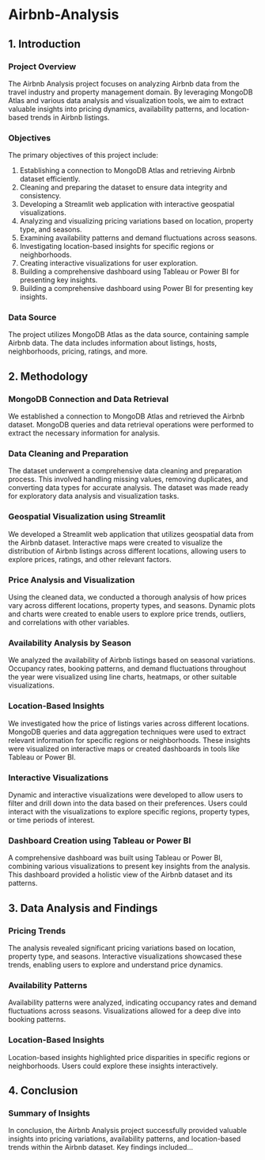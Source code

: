 # Airbnb-Analysis

## 1. Introduction
### Project Overview
The Airbnb Analysis project focuses on analyzing Airbnb data from the travel industry and property management domain. By leveraging MongoDB Atlas and various data analysis and visualization tools, we aim to extract valuable insights into pricing dynamics, availability patterns, and location-based trends in Airbnb listings.
### Objectives
The primary objectives of this project include:
1. Establishing a connection to MongoDB Atlas and retrieving Airbnb dataset efficiently.
2. Cleaning and preparing the dataset to ensure data integrity and consistency.
3. Developing a Streamlit web application with interactive geospatial visualizations.
4. Analyzing and visualizing pricing variations based on location, property type, and seasons.
5. Examining availability patterns and demand fluctuations across seasons.
6. Investigating location-based insights for specific regions or neighborhoods.
7. Creating interactive visualizations for user exploration.
8. Building a comprehensive dashboard using Tableau or Power BI for presenting key insights.
8. Building a comprehensive dashboard using Power BI for presenting key insights.

### Data Source
The project utilizes MongoDB Atlas as the data source, containing sample Airbnb data. The data includes information about listings, hosts, neighborhoods, pricing, ratings, and more.

## 2. Methodology
### MongoDB Connection and Data Retrieval
We established a connection to MongoDB Atlas and retrieved the Airbnb dataset. MongoDB queries and data retrieval operations were performed to extract the necessary information for analysis.
### Data Cleaning and Preparation
The dataset underwent a comprehensive data cleaning and preparation process. This involved handling missing values, removing duplicates, and converting data types for accurate analysis. The dataset was made ready for exploratory data analysis and visualization tasks.
### Geospatial Visualization using Streamlit
We developed a Streamlit web application that utilizes geospatial data from the Airbnb dataset. Interactive maps were created to visualize the distribution of Airbnb listings across different locations, allowing users to explore prices, ratings, and other relevant factors.
### Price Analysis and Visualization
Using the cleaned data, we conducted a thorough analysis of how prices vary across different locations, property types, and seasons. Dynamic plots and charts were created to enable users to explore price trends, outliers, and correlations with other variables.
### Availability Analysis by Season
We analyzed the availability of Airbnb listings based on seasonal variations. Occupancy rates, booking patterns, and demand fluctuations throughout the year were visualized using line charts, heatmaps, or other suitable visualizations.
### Location-Based Insights
We investigated how the price of listings varies across different locations. MongoDB queries and data aggregation techniques were used to extract relevant information for specific regions or neighborhoods. These insights were visualized on interactive maps or created dashboards in tools like Tableau or Power BI.
### Interactive Visualizations
Dynamic and interactive visualizations were developed to allow users to filter and drill down into the data based on their preferences. Users could interact with the visualizations to explore specific regions, property types, or time periods of interest.
### Dashboard Creation using Tableau or Power BI
A comprehensive dashboard was built using Tableau or Power BI, combining various visualizations to present key insights from the analysis. This dashboard provided a holistic view of the Airbnb dataset and its patterns.

## 3. Data Analysis and Findings
### Pricing Trends
The analysis revealed significant pricing variations based on location, property type, and seasons. Interactive visualizations showcased these trends, enabling users to explore and understand price dynamics.
### Availability Patterns
Availability patterns were analyzed, indicating occupancy rates and demand fluctuations across seasons. Visualizations allowed for a deep dive into booking patterns.
### Location-Based Insights
Location-based insights highlighted price disparities in specific regions or neighborhoods. Users could explore these insights interactively.

## 4. Conclusion
### Summary of Insights
In conclusion, the Airbnb Analysis project successfully provided valuable insights into pricing variations, availability patterns, and location-based trends within the Airbnb dataset. Key findings included...
